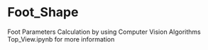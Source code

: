 # Foot_Shape

Foot Parameters Calculation by using Computer Vision Algorithms
Top_View.ipynb for more information
